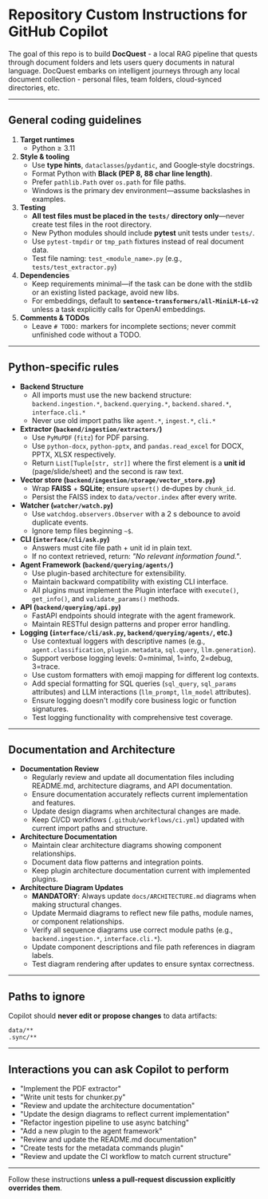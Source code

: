 # Repository Custom Instructions for GitHub Copilot

The goal of this repo is to build **DocQuest** - a local RAG pipeline that quests through document folders and lets users query documents in natural language. DocQuest embarks on intelligent journeys through any local document collection - personal files, team folders, cloud-synced directories, etc.

---

## General coding guidelines

1. **Target runtimes**  
   * Python ≥ 3.11
2. **Style & tooling**  
   * Use **type hints**, `dataclasses`/`pydantic`, and Google‑style docstrings.  
   * Format Python with **Black (PEP 8, 88 char line length)**.  
   * Prefer `pathlib.Path` over `os.path` for file paths.  
   * Windows is the primary dev environment—assume backslashes in examples.
3. **Testing**  
   * **All test files must be placed in the `tests/` directory only**—never create test files in the root directory.
   * New Python modules should include **pytest** unit tests under `tests/`.  
   * Use `pytest‑tmpdir` or `tmp_path` fixtures instead of real document data.
   * Test file naming: `test_<module_name>.py` (e.g., `tests/test_extractor.py`)
4. **Dependencies**  
   * Keep requirements minimal—if the task can be done with the stdlib or an existing listed package, avoid new libs.  
   * For embeddings, default to **`sentence‑transformers/all‑MiniLM‑L6‑v2`** unless a task explicitly calls for OpenAI embeddings.
5. **Comments & TODOs**  
   * Leave `# TODO:` markers for incomplete sections; never commit unfinished code without a TODO.  

---

## Python‑specific rules

* **Backend Structure**  
  * All imports must use the new backend structure: `backend.ingestion.*`, `backend.querying.*`, `backend.shared.*`, `interface.cli.*`
  * Never use old import paths like `agent.*`, `ingest.*`, `cli.*`
* **Extractor (`backend/ingestion/extractors/`)**  
  * Use `PyMuPDF` (`fitz`) for PDF parsing.  
  * Use `python‑docx`, `python‑pptx`, and `pandas.read_excel` for DOCX, PPTX, XLSX respectively.  
  * Return `List[Tuple[str, str]]` where the first element is a **unit id** (page/slide/sheet) and the second is raw text.
* **Vector store (`backend/ingestion/storage/vector_store.py`)**  
  * Wrap **FAISS** + **SQLite**; ensure `upsert()` de‑dupes by `chunk_id`.  
  * Persist the FAISS index to `data/vector.index` after every write.
* **Watcher (`watcher/watch.py`)**  
  * Use `watchdog.observers.Observer` with a 2 s debounce to avoid duplicate events.  
  * Ignore temp files beginning `~$`.
* **CLI (`interface/cli/ask.py`)**  
  * Answers must cite file path + unit id in plain text.  
  * If no context retrieved, return: *"No relevant information found."*.
* **Agent Framework (`backend/querying/agents/`)**  
  * Use plugin-based architecture for extensibility.  
  * Maintain backward compatibility with existing CLI interface.  
  * All plugins must implement the Plugin interface with `execute()`, `get_info()`, and `validate_params()` methods.
* **API (`backend/querying/api.py`)**  
  * FastAPI endpoints should integrate with the agent framework.  
  * Maintain RESTful design patterns and proper error handling.
* **Logging (`interface/cli/ask.py`, `backend/querying/agents/`, etc.)**  
  * Use contextual loggers with descriptive names (e.g., `agent.classification`, `plugin.metadata`, `sql.query`, `llm.generation`).  
  * Support verbose logging levels: 0=minimal, 1=info, 2=debug, 3=trace.  
  * Use custom formatters with emoji mapping for different log contexts.  
  * Add special formatting for SQL queries (`sql_query`, `sql_params` attributes) and LLM interactions (`llm_prompt`, `llm_model` attributes).  
  * Ensure logging doesn't modify core business logic or function signatures.  
  * Test logging functionality with comprehensive test coverage.

---

## Documentation and Architecture

* **Documentation Review**  
  * Regularly review and update all documentation files including README.md, architecture diagrams, and API documentation.  
  * Ensure documentation accurately reflects current implementation and features.  
  * Update design diagrams when architectural changes are made.
  * Keep CI/CD workflows (`.github/workflows/ci.yml`) updated with current import paths and structure.
* **Architecture Documentation**  
  * Maintain clear architecture diagrams showing component relationships.  
  * Document data flow patterns and integration points.  
  * Keep plugin architecture documentation current with implemented plugins.
* **Architecture Diagram Updates**  
  * **MANDATORY**: Always update `docs/ARCHITECTURE.md` diagrams when making structural changes.
  * Update Mermaid diagrams to reflect new file paths, module names, or component relationships.
  * Verify all sequence diagrams use correct module paths (e.g., `backend.ingestion.*`, `interface.cli.*`).
  * Update component descriptions and file path references in diagram labels.
  * Test diagram rendering after updates to ensure syntax correctness.

---

## Paths to ignore

Copilot should **never edit or propose changes** to data artifacts:

```
data/**
.sync/**
```

---

## Interactions you can ask Copilot to perform

* "Implement the PDF extractor"
* "Write unit tests for chunker.py"
* "Review and update the architecture documentation"
* "Update the design diagrams to reflect current implementation"
* "Refactor ingestion pipeline to use async batching"
* "Add a new plugin to the agent framework"
* "Review and update the README.md documentation"
* "Create tests for the metadata commands plugin"
* "Review and update the CI workflow to match current structure"

---

Follow these instructions **unless a pull‑request discussion explicitly overrides them**.
